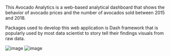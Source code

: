 This Avocado Analytics is a web-based analytical dashboard
that shows the behavior of avocado prices and the number of avocados sold
between 2015 and 2018.

Packages used to develop this web application is Dash framework that
is popularly used by most data scientist to story tell their findings visuals from
raw data.


![image](https://user-images.githubusercontent.com/79825284/227200159-b88c4165-d70e-4ba5-a399-efd40a8408e9.png)
![image](https://user-images.githubusercontent.com/79825284/227200383-f36b8279-9f62-45ef-b00a-eea35280237f.png)
